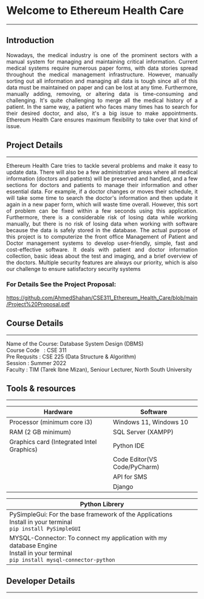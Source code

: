 # __**Welcome to Ethereum Health Care**__
***  

## Introduction  
<p align="justify">
Nowadays, the medical industry is one of the prominent sectors with a manual system for managing and maintaining critical information. Current medical systems require numerous paper forms, with data stories spread throughout the medical management infrastructure. However, manually sorting out all information and managing all data is tough since all of this data must be maintained on paper and can be lost at any time. Furthermore, manually adding, removing, or altering data is time-consuming and challenging. 
It's quite challenging to merge all the medical history of a patient. In the same way, a patient who faces many times has to search for their desired doctor, and also, it's a big issue to make appointments. Ethereum Health Care ensures maximum flexibility to take over that kind of issue. 
</p>

## Project Details  
---
<p align="justify">
Ethereum Health Care tries to tackle several problems and make it easy to update data. There 
will also be a few administrative areas where all medical information (doctors and patients) will 
be  preserved  and  handled,  and  a  few  sections  for  doctors  and  patients  to  manage  their 
information and other essential data. For example, if a doctor changes or moves their schedule, it 
will take some time to search the doctor's information and then update it again in a new paper 
form, which will waste time overall. However, this sort of problem can be fixed within a few 
seconds using this application. Furthermore, there is a considerable risk of losing data while 
working manually, but there is no risk of losing data when working with software because the 
data is safely stored in the database.
The actual purpose of this project is to computerize the front office Management of Patient and 
Doctor management systems to develop user-friendly, simple, fast and cost-effective software. It 
deals with patient and doctor information collection, basic ideas about the test and imaging, and 
a brief overview of the doctors. Multiple security features are always our priority, which is also 
our challenge to ensure satisfactory security systems
</p>

### For Details See the Project Proposal:
https://github.com/AhmedShahan/CSE311_Ethereum_Health_Care/blob/main/Project%20Proposal.pdf

## Course Details 
---
<p>
Name of the Course: Database System Design (DBMS)</br>
Course Code &nbsp : CSE 311</br>
Pre Requsits      : CSE 225 (Data Structure & Algorithm)</br>
Session           : Summer 2022</br>
Faculty           : TIM (Tarek Ibne Mizan), Seniour Lecturer, North South University</br>
</p>







## Tools & resources 
--- 
|Hardware|Software|  
|--------|--------|
|Processor (minimum core i3)|Windows 11, Windows 10|  
|RAM (2 GB minimum)|SQL Server (XAMPP)|  
|Graphics card (Integrated Intel Graphics)|Python IDE|  
||Code Editor(VS Code/PyCharm)|
||API for SMS|
||Django|

|Python Librery|  
|---------------|
|PySimpleGui: For the base framework of the Applications<br>Install in your terminal<br>``` pip install PySimpleGUI ```|
|MYSQL-Connector: To connect my application with my database Engine <br>Install in your terminal <br>``` pip install mysql-connector-python ```|


## Developer Details
---
